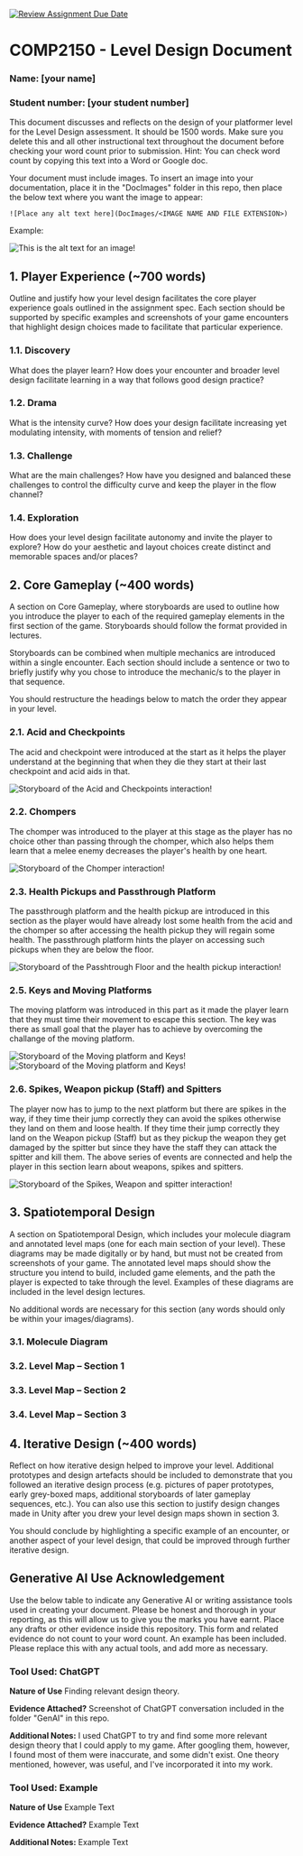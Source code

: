 [![Review Assignment Due Date](https://classroom.github.com/assets/deadline-readme-button-24ddc0f5d75046c5622901739e7c5dd533143b0c8e959d652212380cedb1ea36.svg)](https://classroom.github.com/a/YyUO0xtt)
# COMP2150  - Level Design Document
### Name: [your name]
### Student number: [your student number] 

This document discusses and reflects on the design of your platformer level for the Level Design assessment. It should be 1500 words. Make sure you delete this and all other instructional text throughout the document before checking your word count prior to submission. Hint: You can check word count by copying this text into a Word or Google doc.

Your document must include images. To insert an image into your documentation, place it in the "DocImages" folder in this repo, then place the below text where you want the image to appear:

```
![Place any alt text here](DocImages/<IMAGE NAME AND FILE EXTENSION>)
```

Example:

![This is the alt text for an image!](DocImages/exampleimage.png)

## 1. Player Experience (~700 words)
Outline and justify how your level design facilitates the core player experience goals outlined in the assignment spec. Each section should be supported by specific examples and screenshots of your game encounters that highlight design choices made to facilitate that particular experience.

### 1.1. Discovery
What does the player learn? How does your encounter and broader level design facilitate learning in a way that follows good design practice?

### 1.2. Drama
What is the intensity curve? How does your design facilitate increasing yet modulating intensity, with moments of tension and relief? 

### 1.3. Challenge
What are the main challenges? How have you designed and balanced these challenges to control the difficulty curve and keep the player in the flow channel?

### 1.4. Exploration
How does your level design facilitate autonomy and invite the player to explore? How do your aesthetic and layout choices create distinct and memorable spaces and/or places?

## 2. Core Gameplay (~400 words)
A section on Core Gameplay, where storyboards are used to outline how you introduce the player to each of the required gameplay elements in the first section of the game. Storyboards should follow the format provided in lectures.

Storyboards can be combined when multiple mechanics are introduced within a single encounter. Each section should include a sentence or two to briefly justify why you chose to introduce the mechanic/s to the player in that sequence.

You should restructure the headings below to match the order they appear in your level.

### 2.1. Acid and Checkpoints
The acid and checkpoint were introduced at the start as it helps the player understand at the beginning that when they die they start at their last checkpoint and acid aids in that. 

 ![Storyboard of the Acid and Checkpoints interaction!](DocImages/AcidandCheckpoint.png)

### 2.2. Chompers
The chomper was introduced to the player at this stage as the player has no choice other than passing through the chomper, which also helps them learn that a melee enemy decreases the player's health by one heart.

![Storyboard of the Chomper interaction!](DocImages/Chomper.png)
### 2.3. Health Pickups and Passthrough Platform
The passthrough platform and the health pickup are introduced in this section as the player would have already lost some health from the acid and the chomper so after accessing the health pickup they will regain some health. The passthrough platform hints the player on accessing such pickups when they are below the floor. 

![Storyboard of the Passhtrough Floor and the health pickup interaction!](DocImages/PassthroughfloorAndHealthpickup.png)
### 2.5. Keys and Moving Platforms
The moving platform was introduced in this part as it made the player learn that they must time their movement to escape this section. The key was there as small goal that the player has to achieve by overcoming the challange of the moving platform.

![Storyboard of the Moving platform and Keys!](DocImages/MovingplatformAndKeys1.png)
![Storyboard of the Moving platform and Keys!](DocImages/MovingplatformAndKeys2.png)

### 2.6. Spikes, Weapon pickup (Staff) and Spitters
The player now has to jump to the next platform but there are spikes in the way, if they time their jump correctly they can avoid the spikes otherwise they land on them and loose health. If they time their jump correctly they land on the Weapon pickup (Staff) but as they pickup the weapon they get damaged by the spitter but since they have the staff they can attack the spitter and kill them. The above series of events are connected and help the player in this section learn about weapons, spikes and spitters.

![Storyboard of the Spikes, Weapon and spitter interaction!](DocImages/SpikesWeaponAndSpitter.png)

## 3. Spatiotemporal Design
A section on Spatiotemporal Design, which includes your molecule diagram and annotated level maps (one for each main section of your level). These diagrams may be made digitally or by hand, but must not be created from screenshots of your game. The annotated level maps should show the structure you intend to build, included game elements, and the path the player is expected to take through the level. Examples of these diagrams are included in the level design lectures.

No additional words are necessary for this section (any words should only be within your images/diagrams).
 
### 3.1. Molecule Diagram

### 3.2. Level Map – Section 1

### 3.3.	Level Map – Section 2

### 3.4.	Level Map – Section 3

## 4. Iterative Design (~400 words)
Reflect on how iterative design helped to improve your level. Additional prototypes and design artefacts should be included to demonstrate that you followed an iterative design process (e.g. pictures of paper prototypes, early grey-boxed maps, additional storyboards of later gameplay sequences, etc.). You can also use this section to justify design changes made in Unity after you drew your level design maps shown in section 3. 

You should conclude by highlighting a specific example of an encounter, or another aspect of your level design, that could be improved through further iterative design.

## Generative AI Use Acknowledgement

Use the below table to indicate any Generative AI or writing assistance tools used in creating your document. Please be honest and thorough in your reporting, as this will allow us to give you the marks you have earnt. Place any drafts or other evidence inside this repository. This form and related evidence do not count to your word count.
An example has been included. Please replace this with any actual tools, and add more as necessary.


### Tool Used: ChatGPT
**Nature of Use** Finding relevant design theory.

**Evidence Attached?** Screenshot of ChatGPT conversation included in the folder "GenAI" in this repo.

**Additional Notes:** I used ChatGPT to try and find some more relevant design theory that I could apply to my game. After googling them, however, I found most of them were inaccurate, and some didn't exist. One theory mentioned, however, was useful, and I've incorporated it into my work.

### Tool Used: Example
**Nature of Use** Example Text

**Evidence Attached?** Example Text

**Additional Notes:** Example Text


